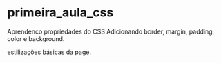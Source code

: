 # primeira_aula_css

Aprendenco propriedades do CSS
Adicionando border, margin, padding, color e background.

estilizações básicas da page. 
